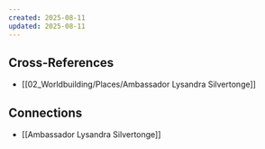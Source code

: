 ```yaml
---
created: 2025-08-11
updated: 2025-08-11
---
```




## Cross-References

- [[02_Worldbuilding/Places/Ambassador Lysandra Silvertonge]]


## Connections

- [[Ambassador Lysandra Silvertonge]]
